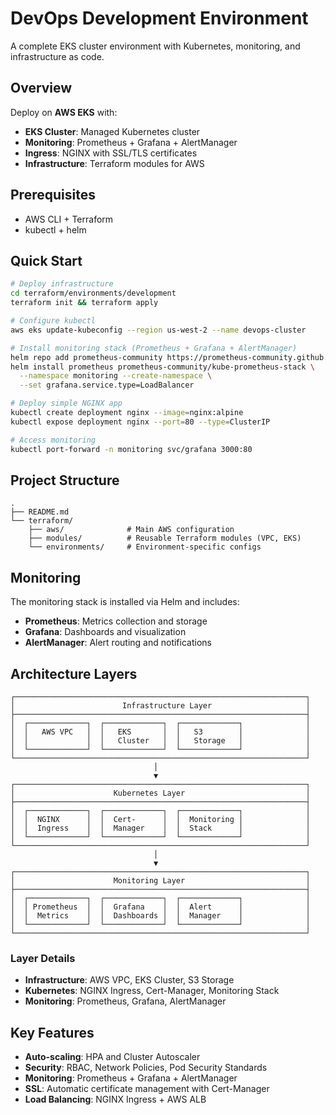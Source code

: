 # DevOps Development Environment

A complete EKS cluster environment with Kubernetes, monitoring, and infrastructure as code.

## Overview

Deploy on **AWS EKS** with:
- **EKS Cluster**: Managed Kubernetes cluster
- **Monitoring**: Prometheus + Grafana + AlertManager
- **Ingress**: NGINX with SSL/TLS certificates
- **Infrastructure**: Terraform modules for AWS

## Prerequisites

- AWS CLI + Terraform
- kubectl + helm

## Quick Start

```bash
# Deploy infrastructure
cd terraform/environments/development
terraform init && terraform apply

# Configure kubectl
aws eks update-kubeconfig --region us-west-2 --name devops-cluster

# Install monitoring stack (Prometheus + Grafana + AlertManager)
helm repo add prometheus-community https://prometheus-community.github.io/helm-charts
helm install prometheus prometheus-community/kube-prometheus-stack \
  --namespace monitoring --create-namespace \
  --set grafana.service.type=LoadBalancer

# Deploy simple NGINX app
kubectl create deployment nginx --image=nginx:alpine
kubectl expose deployment nginx --port=80 --type=ClusterIP

# Access monitoring
kubectl port-forward -n monitoring svc/grafana 3000:80
```

## Project Structure

```
.
├── README.md
└── terraform/
    ├── aws/              # Main AWS configuration
    ├── modules/          # Reusable Terraform modules (VPC, EKS)
    └── environments/     # Environment-specific configs
```

## Monitoring

The monitoring stack is installed via Helm and includes:
- **Prometheus**: Metrics collection and storage
- **Grafana**: Dashboards and visualization  
- **AlertManager**: Alert routing and notifications

## Architecture Layers

```
┌─────────────────────────────────────────────────────────────────┐
│                        Infrastructure Layer                     │
├─────────────────────────────────────────────────────────────────┤
│  ┌─────────────┐  ┌─────────────┐  ┌─────────────┐              │
│  │   AWS VPC   │  │   EKS       │  │   S3        │              │
│  │             │  │   Cluster   │  │   Storage   │              │
│  └─────────────┘  └─────────────┘  └─────────────┘              │
└─────────────────────────────────────────────────────────────────┘
                                │
                                ▼
┌─────────────────────────────────────────────────────────────────┐
│                      Kubernetes Layer                           │
├─────────────────────────────────────────────────────────────────┤
│  ┌─────────────┐  ┌─────────────┐  ┌─────────────┐              │
│  │  NGINX      │  │  Cert-      │  │  Monitoring │              │
│  │  Ingress    │  │  Manager    │  │  Stack      │              │
│  └─────────────┘  └─────────────┘  └─────────────┘              │
└─────────────────────────────────────────────────────────────────┘
                                │
                                ▼
┌─────────────────────────────────────────────────────────────────┐
│                      Monitoring Layer                           │
├─────────────────────────────────────────────────────────────────┤
│  ┌─────────────┐  ┌─────────────┐  ┌─────────────┐              │
│  │ Prometheus  │  │  Grafana    │  │  Alert      │              │
│  │  Metrics    │  │  Dashboards │  │  Manager    │              │
│  └─────────────┘  └─────────────┘  └─────────────┘              │
└─────────────────────────────────────────────────────────────────┘
```

### Layer Details
- **Infrastructure**: AWS VPC, EKS Cluster, S3 Storage
- **Kubernetes**: NGINX Ingress, Cert-Manager, Monitoring Stack
- **Monitoring**: Prometheus, Grafana, AlertManager

## Key Features

- **Auto-scaling**: HPA and Cluster Autoscaler
- **Security**: RBAC, Network Policies, Pod Security Standards
- **Monitoring**: Prometheus + Grafana + AlertManager
- **SSL**: Automatic certificate management with Cert-Manager
- **Load Balancing**: NGINX Ingress + AWS ALB
